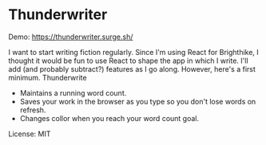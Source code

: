 # Thunderwriter

Demo: https://thunderwriter.surge.sh/

I want to start writing fiction regularly.  Since I'm using React for
Brighthike, I thought it would be fun to use React to shape the app in which I
write.  I'll add (and probably subtract?) features as I go along.  However,
here's a first minimum.  Thunderwrite

* Maintains a running word count.
* Saves your work in the browser as you type so you don't lose words on refresh.
* Changes collor when you reach your word count goal.

License: MIT

